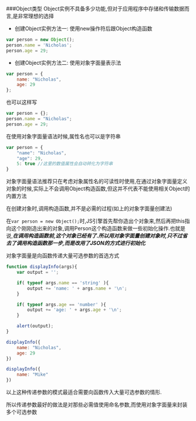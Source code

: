 ###Object类型
Object实例不具备多少功能,但对于应用程序中存储和传输数据而言,是非常理想的选择

- 创建Object实例方法一: 使用new操作符后跟Object构造函数

```javascript
var person = new Object();
person.name = 'Nicholas';
person.age = 29;
```

- 创建Object实例方法二: 使用对象字面量表示法

```javascript
var person = {
    name: "Nicholas",
    age: 29
};
```

也可以这样写

```javascript
var person = {};
person.name = "Nicholas";
person.age = 29;
```

在使用对象字面量语法时候,属性名也可以是字符串

```javascript
var person = {
    "name": "Nicholas",
    "age": 29,
    5: true //这里的数值属性会自动转化为字符串
}
```

对象字面量语法推荐只在考虑对象属性名的可读性时使用,在通过对象字面量定义对象的时候,实际上不会调用Object构造函数,但这并不代表不能使用相关Object的内置方法

在创建对象时,调用构造函数,并不是必需的过程(如上的对象字面量创建法)

在`var person = new Object();`时,JS引擎首先帮你造出个对象来,然后再把this指向这个刚刚造出来的对象,调用Person这个构造函数来做一些初始化操作.也就是说,**_在调用构造函数前,这个对象已经有了.所以用对象字面量创建对象时,只不过省去了调用构造函数那一步,而是改用了JSON的方式进行初始化_**

对象字面量是向函数传递大量可选参数的首选方式

```javascript
function displayInfo(args){
    var output = '';

    if( typeof args.name == 'string' ){
        output += 'name: ' + args.name + '\n';
    }

    if( typeof args.age == 'number' ){
        output += 'age: ' + args.age + '\n';
    }

    alert(output);
}

displayInfo({
    name: "Nicholas",
    age: 29
})

displayInfo({
    name: "Mike"
})
```

以上这种传递参数的模式最适合需要向函数传入大量可选参数的情形.

所以传递参数最好的做法是对那些必需值使用命名参数,而使用对象字面量来封装多个可选参数